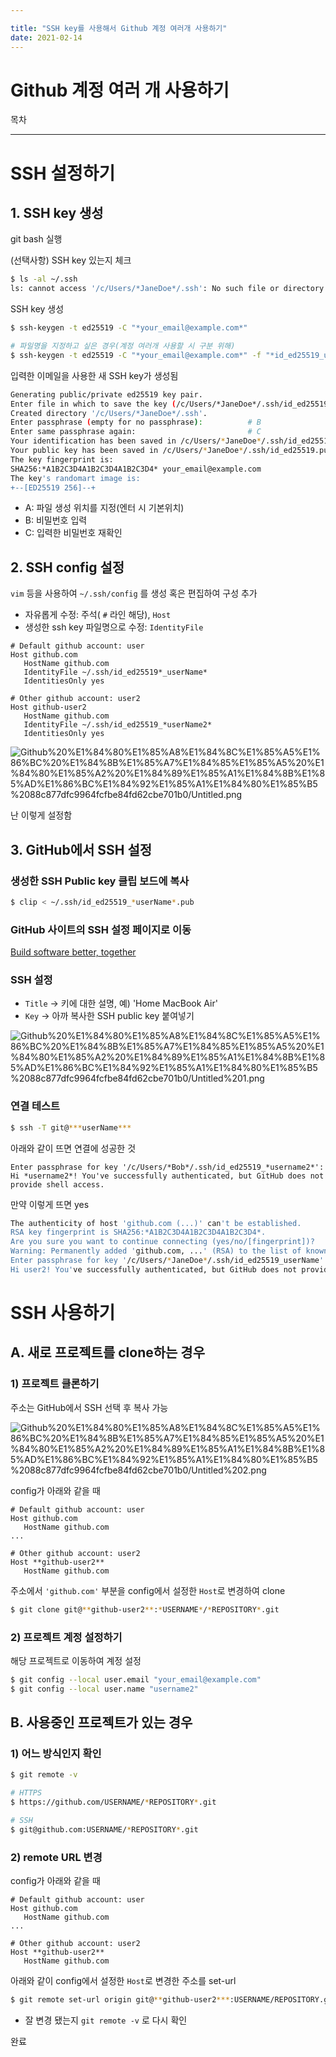 ```yaml
---

title: "SSH key를 사용해서 Github 계정 여러개 사용하기"
date: 2021-02-14
---
```


# Github 계정 여러 개 사용하기

목차

---

# SSH 설정하기

## 1. SSH key 생성

git bash 실행

(선택사항) SSH key 있는지 체크

```bash
$ ls -al ~/.ssh
ls: cannot access '/c/Users/*JaneDoe*/.ssh': No such file or directory
```

SSH key 생성

```bash
$ ssh-keygen -t ed25519 -C "*your_email@example.com*"

# 파일명을 지정하고 싶은 경우(계정 여러개 사용할 시 구분 위해)
$ ssh-keygen -t ed25519 -C "*your_email@example.com*" -f "*id_ed25519_userName*"
```

입력한 이메일을 사용한 새 SSH key가 생성됨

```bash
Generating public/private ed25519 key pair.
Enter file in which to save the key (/c/Users/*JaneDoe*/.ssh/id_ed25519): # A
Created directory '/c/Users/*JaneDoe*/.ssh'.
Enter passphrase (empty for no passphrase):          # B
Enter same passphrase again:                         # C
Your identification has been saved in /c/Users/*JaneDoe*/.ssh/id_ed25519
Your public key has been saved in /c/Users/*JaneDoe*/.ssh/id_ed25519.pub
The key fingerprint is:
SHA256:*A1B2C3D4A1B2C3D4A1B2C3D4* your_email@example.com
The key's randomart image is:
+--[ED25519 256]--+
```

- A: 파일 생성 위치를 지정(엔터 시 기본위치)
- B: 비밀번호 입력
- C: 입력한 비밀번호 재확인

## 2. SSH config 설정

`vim` 등을 사용하여 `~/.ssh/config` 를 생성 혹은 편집하여 구성 추가

- 자유롭게 수정: 주석( `#` 라인 해당), `Host`
- 생성한 ssh key 파일명으로 수정: `IdentityFile`

```
# Default github account: user
Host github.com
   HostName github.com
   IdentityFile ~/.ssh/id_ed25519*_userName*
   IdentitiesOnly yes
   
# Other github account: user2
Host github-user2
   HostName github.com
   IdentityFile ~/.ssh/id_ed25519_*userName2*
   IdentitiesOnly yes
```

![Github%20%E1%84%80%E1%85%A8%E1%84%8C%E1%85%A5%E1%86%BC%20%E1%84%8B%E1%85%A7%E1%84%85%E1%85%A5%20%E1%84%80%E1%85%A2%20%E1%84%89%E1%85%A1%E1%84%8B%E1%85%AD%E1%86%BC%E1%84%92%E1%85%A1%E1%84%80%E1%85%B5%2088c877dfc9964fcfbe84fd62cbe701b0/Untitled.png](Github%20%E1%84%80%E1%85%A8%E1%84%8C%E1%85%A5%E1%86%BC%20%E1%84%8B%E1%85%A7%E1%84%85%E1%85%A5%20%E1%84%80%E1%85%A2%20%E1%84%89%E1%85%A1%E1%84%8B%E1%85%AD%E1%86%BC%E1%84%92%E1%85%A1%E1%84%80%E1%85%B5%2088c877dfc9964fcfbe84fd62cbe701b0/Untitled.png)

난 이렇게 설정함

## 3. GitHub에서 SSH 설정

### 생성한 SSH Public key 클립 보드에 복사

```bash
$ clip < ~/.ssh/id_ed25519_*userName*.pub
```

### GitHub 사이트의 SSH 설정 페이지로 이동

[Build software better, together](https://github.com/settings/ssh/new)

### SSH 설정

- `Title` → 키에 대한 설명, 예) 'Home MacBook Air'
- `Key` → 아까 복사한 SSH public key 붙여넣기

![Github%20%E1%84%80%E1%85%A8%E1%84%8C%E1%85%A5%E1%86%BC%20%E1%84%8B%E1%85%A7%E1%84%85%E1%85%A5%20%E1%84%80%E1%85%A2%20%E1%84%89%E1%85%A1%E1%84%8B%E1%85%AD%E1%86%BC%E1%84%92%E1%85%A1%E1%84%80%E1%85%B5%2088c877dfc9964fcfbe84fd62cbe701b0/Untitled%201.png](Github%20%E1%84%80%E1%85%A8%E1%84%8C%E1%85%A5%E1%86%BC%20%E1%84%8B%E1%85%A7%E1%84%85%E1%85%A5%20%E1%84%80%E1%85%A2%20%E1%84%89%E1%85%A1%E1%84%8B%E1%85%AD%E1%86%BC%E1%84%92%E1%85%A1%E1%84%80%E1%85%B5%2088c877dfc9964fcfbe84fd62cbe701b0/Untitled%201.png)

### 연결 테스트

```bash
$ ssh -T git@***userName***
```

아래와 같이 뜨면 연결에 성공한 것

```
Enter passphrase for key '/c/Users/*Bob*/.ssh/id_ed25519_*username2*':
Hi *username2*! You've successfully authenticated, but GitHub does not provide shell access.
```

만약 이렇게 뜨면 yes

```bash
The authenticity of host 'github.com (...)' can't be established.
RSA key fingerprint is SHA256:*A1B2C3D4A1B2C3D4A1B2C3D4*.
Are you sure you want to continue connecting (yes/no/[fingerprint])?   # yes
Warning: Permanently added 'github.com, ...' (RSA) to the list of known hosts.
Enter passphrase for key '/c/Users/*JaneDoe*/.ssh/id_ed25519_userName':
Hi user2! You've successfully authenticated, but GitHub does not provide shell access.
```

# SSH 사용하기

## A. 새로 프로젝트를 clone하는 경우

### 1) 프로젝트 클론하기

주소는 GitHub에서 SSH 선택 후 복사 가능

![Github%20%E1%84%80%E1%85%A8%E1%84%8C%E1%85%A5%E1%86%BC%20%E1%84%8B%E1%85%A7%E1%84%85%E1%85%A5%20%E1%84%80%E1%85%A2%20%E1%84%89%E1%85%A1%E1%84%8B%E1%85%AD%E1%86%BC%E1%84%92%E1%85%A1%E1%84%80%E1%85%B5%2088c877dfc9964fcfbe84fd62cbe701b0/Untitled%202.png](Github%20%E1%84%80%E1%85%A8%E1%84%8C%E1%85%A5%E1%86%BC%20%E1%84%8B%E1%85%A7%E1%84%85%E1%85%A5%20%E1%84%80%E1%85%A2%20%E1%84%89%E1%85%A1%E1%84%8B%E1%85%AD%E1%86%BC%E1%84%92%E1%85%A1%E1%84%80%E1%85%B5%2088c877dfc9964fcfbe84fd62cbe701b0/Untitled%202.png)

config가 아래와 같을 때

```
# Default github account: user
Host github.com
   HostName github.com
...
   
# Other github account: user2
Host **github-user2**
   HostName github.com
```

주소에서  `'github.com'`  부분을 config에서 설정한 `Host`로 변경하여 clone

```bash
$ git clone git@**github-user2**:*USERNAME*/*REPOSITORY*.git
```

### 2) 프로젝트 계정 설정하기

해당 프로젝트로 이동하여 계정 설정

```bash
$ git config --local user.email "your_email@example.com"
$ git config --local user.name "username2"
```

## B. 사용중인 프로젝트가 있는 경우

### 1) 어느 방식인지 확인

```bash
$ git remote -v
```

```bash
# HTTPS
$ https://github.com/USERNAME/*REPOSITORY*.git

# SSH
$ git@github.com:USERNAME/*REPOSITORY*.git
```

### 2) remote URL 변경

config가 아래와 같을 때

```
# Default github account: user
Host github.com
   HostName github.com
...
   
# Other github account: user2
Host **github-user2**
   HostName github.com
```

아래와 같이 config에서 설정한 `Host`로 변경한 주소를 set-url

```bash
$ git remote set-url origin git@**github-user2***:USERNAME/REPOSITORY.git*
```

- 잘 변경 됐는지 `git remote -v` 로 다시 확인

완료

